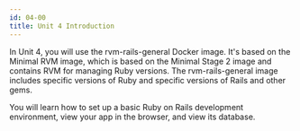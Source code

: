 ```yaml
---
id: 04-00
title: Unit 4 Introduction
---
```


In Unit 4, you will use the rvm-rails-general Docker image.  It's based on the Minimal RVM image, which is based on the Minimal Stage 2 image and contains RVM for managing Ruby versions.  The rvm-rails-general image includes specific versions of Ruby and specific versions of Rails and other gems.

You will learn how to set up a basic Ruby on Rails development environment, view your app in the browser, and view its database.
